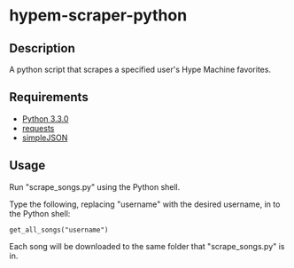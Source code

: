 hypem-scraper-python
=============

Description
-----------

A python script that scrapes a specified user's Hype Machine favorites.

Requirements
------------

* [Python 3.3.0](http://www.python.org/download/releases/)
* [requests](http://docs.python-requests.org/en/latest/)
* [simpleJSON](http://simplejson.readthedocs.org/en/latest/)

Usage
-----
Run "scrape_songs.py" using the Python shell. 

Type the following, replacing "username" with the desired username, in to the Python shell: 

    get_all_songs("username")

Each song will be downloaded to the same folder that "scrape_songs.py" is in.

